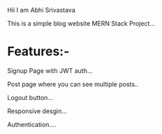 Hii I am Abhi Srivastava

This is a simple blog website MERN Stack Project...


# Features:-
Signup Page with JWT auth...

Post page where you can see multiple posts..

Logout button...

Responsive desgin...

Authentication....

